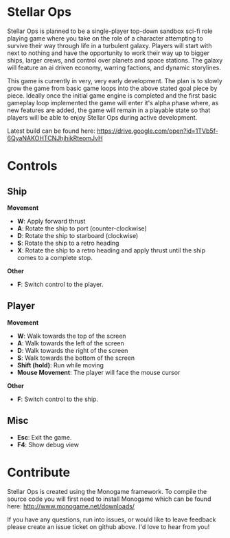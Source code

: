 # Stellar Ops

Stellar Ops is planned to be a single-player top-down sandbox sci-fi role playing game where you take on the role of a character attempting to survive their way through life in a turbulent galaxy. Players will start with next to nothing and have the opportunity to work their way up to bigger ships, larger crews, and control over planets and space stations. The galaxy will feature an ai driven economy, warring factions, and dynamic storylines.

This game is currently in very, very early development. The plan is to slowly grow the game from basic game loops into the above stated goal piece by piece. Ideally once the initial game engine is completed and the first basic gameplay loop implemented the game will enter it's alpha phase where, as new features are added, the game will remain in a playable state so that players will be able to enjoy Stellar Ops during active development.

Latest build can be found here: https://drive.google.com/open?id=1TVb5f-6QyaNAKOHTCNJhjhikRteomJvH

# Controls

## Ship

**Movement**
* **W**: Apply forward thrust
* **A**: Rotate the ship to port (counter-clockwise)
* **D**: Rotate the ship to starboard (clockwise)
* **S**: Rotate the ship to a retro heading
* **X**: Rotate the ship to a retro heading and apply thrust until the ship comes to a complete stop.

**Other**
* **F**: Switch control to the player.

## Player

**Movement**
* **W**: Walk towards the top of the screen
* **A**: Walk towards the left of the screen
* **D**: Walk towards the right of the screen
* **S**: Walk towards the bottom of the screen
* **Shift (hold)**: Run while moving
* **Mouse Movement**: The player will face the mouse cursor

**Other**
* **F**: Switch control to the ship.

## Misc
* **Esc**: Exit the game.
* **F4**: Show debug view

# Contribute

Stellar Ops is created using the Monogame framework. To compile the source code you will first need to install Monogame which can be found here: http://www.monogame.net/downloads/

If you have any questions, run into issues, or would like to leave feedback please create an issue ticket on github above. I'd love to hear from you!
